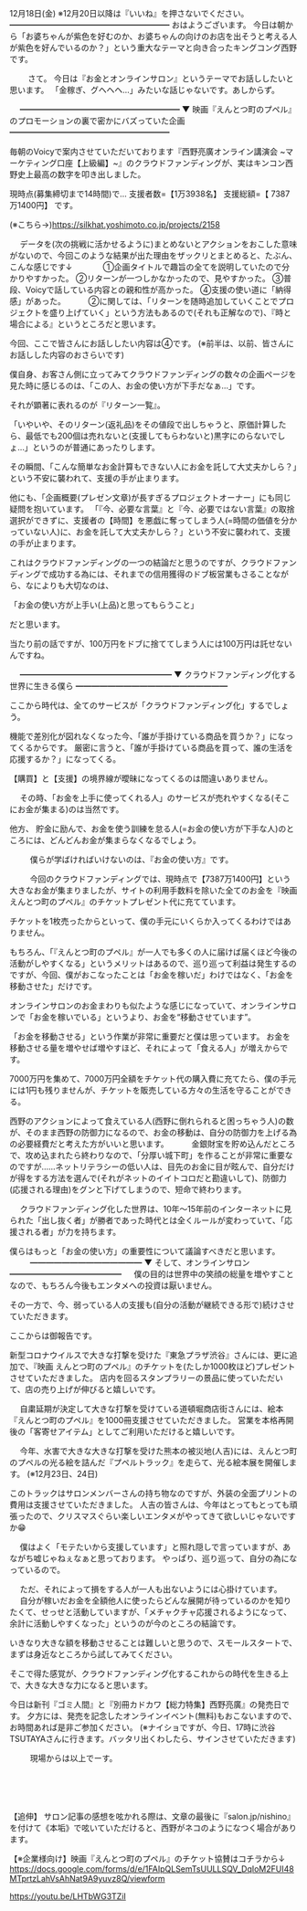 12月18日(金) ※12月20日以降は『いいね』を押さないでください。
━━━━━━━━━━━━━━━━━━━━
おはようございます。
今日は朝から「お婆ちゃんが紫色を好むのか、お婆ちゃんの向けのお店を出そうと考える人が紫色を好んでいるのか？」という重大なテーマと向き合ったキングコング西野です。

　　
さて。
今日は『お金とオンラインサロン』というテーマでお話ししたいと思います。
「金稼ぎ、グヘヘヘ…」みたいな話じゃないです。あしからず。

　
━━━━━━━━━━━━━━━━━━━━
▼ 映画『えんとつ町のプペル』のプロモーションの裏で密かにバズっていた企画
━━━━━━━━━━━━━━━━━━━━

毎朝のVoicyで案内させていただいております『西野亮廣オンライン講演会 ~マーケティング口座【上級編】~』のクラウドファンディングが、実はキンコン西野史上最高の数字を叩き出しました。

現時点(募集締切まで14時間)で…
支援者数=【1万3938名】
支援総額=【 7387万1400円】
です。

(※こちら→)https://silkhat.yoshimoto.co.jp/projects/2158

　
データを(次の挑戦に活かせるように)まとめないとアクションをおこした意味がないので、今回このような結果が出た理由をザックリとまとめると、たぶん、こんな感じです↓
　
　　
①企画タイトルで趣旨の全てを説明していたので分かりやすかった。
②リターンが一つしかなかったので、見やすかった。
③普段、Voicyで話している内容との親和性が高かった。
④支援の使い道に「納得感」があった。
　
　
②に関しては、「リターンを随時追加していくことでプロジェクトを盛り上げていく」という方法もあるので(それも正解なので)、『時と場合による』というところだと思います。

今回、ここで皆さんにお話ししたい内容は④です。
(※前半は、以前、皆さんにお話しした内容のおさらいです)

僕自身、お客さん側に立ってみてクラウドファンディングの数々の企画ページを見た時に感じるのは、「この人、お金の使い方が下手だなぁ…」です。

それが顕著に表れるのが『リターン一覧』。

「いやいや、そのリターン(返礼品)をその値段で出しちゃうと、原価計算したら、最低でも200個は売れないと(支援してもらわないと)黒字にのらないでしょ…」というのが普通にあったりします。

その瞬間、「こんな簡単なお金計算もできない人にお金を託して大丈夫かしら？」という不安に襲われて、支援の手が止まります。

他にも、「企画概要(プレゼン文章)が長すぎるプロジェクトオーナー」にも同じ疑問を抱いています。
「『今、必要な言葉』と『今、必要ではない言葉』の取捨選択ができずに、支援者の【時間】を悪戯に奪ってしまう人(=時間の価値を分かっていない人)に、お金を託して大丈夫かしら？」という不安に襲われて、支援の手が止まります。

これはクラウドファンディングの一つの結論だと思うのですが、クラウドファンディングで成功する為には、それまでの信用獲得のドブ板営業もさることながら、なによりも大切なのは、

「お金の使い方が上手い(上品)と思ってもらうこと」

だと思います。

当たり前の話ですが、100万円をドブに捨ててしまう人には100万円は託せないんですね。

　
━━━━━━━━━━━━━━━━━━━
▼ クラウドファンディング化する世界に生きる僕ら
━━━━━━━━━━━━━━━━━━━

ここから時代は、全てのサービスが「クラウドファンディング化」するでしょう。

機能で差別化が図れなくなった今、「誰が手掛けている商品を買うか？」になってくるからです。
厳密に言うと、「誰が手掛けている商品を買って、誰の生活を応援するか？」になってくる。

【購買】と【支援】の境界線が曖昧になってくるのは間違いありません。

　
その時、「お金を上手に使ってくれる人」のサービスが売れやすくなる(そこにお金が集まる)のは当然です。

他方、
貯金に励んで、お金を使う訓練を怠る人(=お金の使い方が下手な人)のところには、どんどんお金が集まらなくなるでしょう。

　
　
僕らが学ばければいけないのは、『お金の使い方』です。

　
　
今回のクラウドファンディングでは、現時点で【7387万1400円】という大きなお金が集まりましたが、サイトの利用手数料を除いた全てのお金を『映画 えんとつ町のプペル』のチケットプレゼント代に充てています。

チケットを1枚売ったからといって、僕の手元にいくらか入ってくるわけではありません。

もちろん、「『えんとつ町のプペル』が一人でも多くの人に届けば届くほど今後の活動がしやすくなる」というメリットはあるので、巡り巡って利益は発生するのですが、今回、僕がおこなったことは「お金を稼いだ」わけではなく、「お金を移動させた」だけです。

オンラインサロンのお金まわりも似たような感じになっていて、オンラインサロンで「お金を稼いでいる」というより、お金を“移動させています”。

「お金を移動させる」という作業が非常に重要だと僕は思っています。
お金を移動させる量を増やせば増やすほど、それによって「食える人」が増えからです。

7000万円を集めて、7000万円全額をチケット代の購入費に充てたら、僕の手元には1円も残りませんが、チケットを販売している方々の生活を守ることができる。

西野のアクションによって食えている人(西野に倒れられると困っちゃう人)の数が、そのまま西野の防御力になるので、お金の移動は、自分の防御力を上げる為の必要経費だと考えた方がいいと思います。
　
　
金銀財宝を貯め込んだところで、攻め込まれたら終わりなので、「分厚い城下町」を作ることが非常に重要なのですが……ネットリテラシーの低い人は、目先のお金に目が眩んで、自分だけが得をする方法を選んで(それがネットのイイトコロだと勘違いして)、防御力(応援される理由)をグンと下げてしまうので、短命で終わります。

　
クラウドファンディング化した世界は、10年～15年前のインターネットに見られた「出し抜く者」が勝者であった時代とは全くルールが変わっていて、「応援される者」が力を持ちます。

僕らはもっと「お金の使い方」の重要性について議論すべきだと思います。
　
　
━━━━━━━━━━━━━━
▼ そして、オンラインサロン
━━━━━━━━━━━━━━
　
僕の目的は世界中の笑顔の総量を増やすことなので、もちろん今後もエンタメへの投資は厭いません。

その一方で、今、弱っている人の支援も(自分の活動が継続できる形で)続けさせていただきます。

ここからは御報告です。

新型コロナウイルスで大きな打撃を受けた『東急プラザ渋谷』さんには、更に追加で、『映画 えんとつ町のプペル』のチケットを(たしか1000枚ほど)プレゼントさせていただきました。
店内を回るスタンプラリーの景品に使っていただいて、店の売り上げが伸びると嬉しいです。

　
自粛延期が決定して大きな打撃を受けている道頓堀商店街さんには、絵本『えんとつ町のプペル』を1000冊支援させていただきました。
営業を本格再開後の「客寄せアイテム」としてご利用いただけると嬉しいです。

　
今年、水害で大きな大きな打撃を受けた熊本の被災地(人吉)には、えんとつ町のプペルの光る絵を詰んだ『プペルトラック』を走らて、光る絵本展を開催します。
(※12月23日、24日)

このトラックはサロンメンバーさんの持ち物なのですが、外装の全面プリントの費用は支援させていただきました。
人吉の皆さんは、今年はとってもとっても頑張ったので、クリスマスぐらい楽しいエンタメがやってきて欲しいじゃないですか😁

　
僕はよく「モテたいから支援しています」と照れ隠しで言っていますが、あながち嘘じゃねぇなぁと思っております。
やっぱり、巡り巡って、自分の為になっているので。

　
ただ、それによって損をする人が一人も出ないようには心掛けています。
　
自分が稼いだお金を全額他人に使ったらどんな展開が待っているのかを知りたくて、せっせと活動していますが、「メチャクチャ応援されるようになって、余計に活動しやすくなった」というのが今のところの結論です。

いきなり大きな額を移動させることは難しいと思うので、スモールスタートで、まずは身近なところから試してみてください。

そこで得た感覚が、クラウドファンディング化するこれからの時代を生きる上で、大きな大きな力になると思います。
　

今日は新刊『ゴミ人間』と『別冊カドカワ【総力特集】西野亮廣』の発売日です。
夕方には、発売を記念したオンラインイベント(無料)もおこないますので、お時間あれば是非ご参加ください。
(※ナイショですが、今日、17時に渋谷TSUTAYAさんに行きます。バッタリ出くわしたら、サインさせていただきます)

　
　
現場からは以上でーす。

　

　

【追伸】
サロン記事の感想を呟かれる際は、文章の最後に『salon.jp/nishino』を付けて《本垢》で呟いていただけると、西野がネコのようになつく場合があります。

【※企業様向け】映画『えんとつ町のプペル』のチケット協賛はコチラから↓
https://docs.google.com/forms/d/e/1FAIpQLSemTsUULLSQV_DqIoM2FUI48MTprtzLahVsAhNat9A9yuvz8Q/viewform

https://youtu.be/LHTbWG3TZiI
